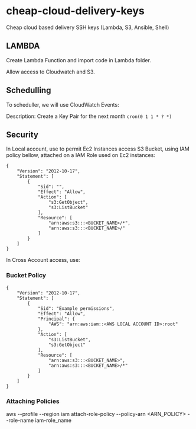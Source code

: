 # cheap-cloud-delivery-keys
Cheap cloud based delivery SSH keys (Lambda, S3, Ansible, Shell)


## LAMBDA

Create Lambda Function and import code in Lambda folder.

Allow access to Cloudwatch and S3.



## Schedulling

To scheduller, we will use CloudWatch Events:

Description: Create a Key Pair for the next month 
```cron(0 1 1 * ? *)```


## Security

In Local account, use to permit Ec2 Instances access S3 Bucket, using IAM policy bellow, attached on a IAM Role used on Ec2 instances:

```
{
    "Version": "2012-10-17",
    "Statement": [
        {
            "Sid": "",
            "Effect": "Allow",
            "Action": [
                "s3:GetObject",
                "s3:ListBucket"
            ],
            "Resource": [
                "arn:aws:s3:::<BUCKET_NAME>/*",
                "arn:aws:s3:::<BUCKET_NAME>/"
            ]
        }
    ]
}
```

In Cross Account access, use:

### Bucket Policy

```
{
    "Version": "2012-10-17",
    "Statement": [
        {
            "Sid": "Example permissions",
            "Effect": "Allow",
            "Principal": {
                "AWS": "arn:aws:iam::<AWS LOCAL ACCOUNT ID>:root"
            },
            "Action": [
                "s3:ListBucket",
                "s3:GetObject"
            ],
            "Resource": [
                "arn:aws:s3:::<BUCKET_NAME>",
                "arn:aws:s3:::<BUCKET_NAME>/*"
            ]
        }
    ]
}
```



### Attaching Policies


aws --profile <PROFILE> --region <REGION> iam attach-role-policy --policy-arn <ARN_POLICY> --role-name iam-role_name
